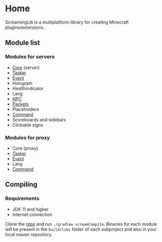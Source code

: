 # Home

ScreamingLib is a multiplatform library for creating Minecraft plugins/extensions.

## Module list

### Modules for servers
* [Core](modules/core.md) (server)
* [Tasker](modules/tasker.md)
* [Event](modules/event.md)
* Hologram
* Healthindicator
* Lang
* [NPC](modules/npc.md)
* [Packets](modules/packets.md)
* Placeholders
* [Command](modules/command.md)
* Scoreboards and sidebars
* Clickable signs

### Modules for proxy
* Core (proxy)
* [Tasker](modules/tasker.md)
* [Event](modules/event.md)
* Lang
* [Command](modules/command.md)

## Compiling

### Requirements

* JDK 11 and higher
* Internet connection

Clone the [repo](https://github.com/ScreamingSandals/ScreamingLib) and run `./gradlew screamCompile`.
Binaries for each module will be present in the `build/libs` folder of each subproject and also in your local maven repository.